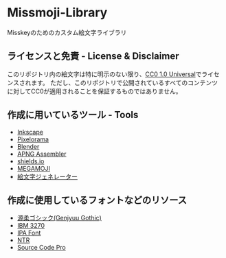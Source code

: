 # Missmoji-Library

Misskeyのためのカスタム絵文字ライブラリ

## ライセンスと免責 - License & Disclaimer

このリポジトリ内の絵文字は特に明示のない限り、[CC0 1.0 Universal](https://creativecommons.org/publicdomain/zero/1.0/)でライセンスされます。
ただし、このリポジトリで公開されているすべてのコンテンツに対してCC0が適用されることを保証するものではありません。

## 作成に用いているツール - Tools

- [Inkscape](https://inkscape.org/)
- [Pixelorama](https://github.com/Orama-Interactive/Pixelorama)
- [Blender](https://www.blender.org/)
- [APNG Assembler](https://apngasm.sourceforge.net/)
- [shields.io](https://shields.io/)
- [MEGAMOJI](https://zk-phi.github.io/MEGAMOJI/)
- [絵文字ジェネレーター](https://emoji-gen.ninja/)

## 作成に使用しているフォントなどのリソース

- [源柔ゴシック(Genjyuu Gothic)](http://jikasei.me/font/genjyuu/)
- [IBM 3270](https://github.com/rbanffy/3270font)
- [IPA Font](https://moji.or.jp/ipafont/)
- [NTR](https://fonts.google.com/specimen/NTR)
- [Source Code Pro](https://github.com/adobe-fonts/source-code-pro)
